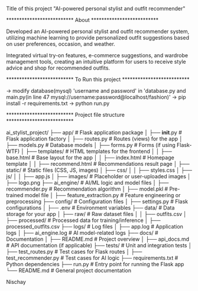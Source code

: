 Title of this project "AI-powered personal stylist and outfit recommender"

************************** About **************************

Developed an AI-powered personal stylist and outfit recommender system, utilizing machine learning to provide personalized outfit suggestions based on user preferences, occasion, and weather.

Integrated virtual try-on features, e-commerce suggestions, and wardrobe management tools, creating an intuitive platform for users to receive style advice and shop for recommended outfits.

************************** To Run this project **************************

-> modify database(mysql) 'username and password' in 'database.py and main.py(in line 47 mysql://username:password@localhost/fashion)'
-> pip install -r requirements.txt
-> python run.py

************************** Project file structure **************************

ai_stylist_project/
├── app/                        # Flask application package
│   ├── __init__.py             # Flask application factory
│   ├── routes.py               # Routes (views) for the app
│   ├── models.py               # Database models
│   ├── forms.py                # Forms (if using Flask-WTF)
│   ├── templates/              # HTML templates for the frontend
│   │   ├── base.html           # Base layout for the app
│   │   ├── index.html          # Homepage template
│   │   ├── recommend.html      # Recommendations result page
│   ├── static/                 # Static files (CSS, JS, images)
│       ├── css/
│       │   ├── styles.css
│       ├── js/
│       │   ├── app.js
│       ├── images/             # Placeholder or user-uploaded images
│           ├── logo.png
├── ai_engine/                  # AI/ML logic and model files
│   ├── recommender.py          # Recommendation algorithm
│   ├── model.pkl               # Pre-trained model file
│   ├── feature_extraction.py   # Feature engineering or preprocessing
├── config/                     # Configuration files
│   ├── settings.py             # Flask configurations
│   ├── .env                    # Environment variables
├── data/                       # Data storage for your app
│   ├── raw/                    # Raw dataset files
│   │   ├── outfits.csv
│   ├── processed/              # Processed data for training/inference
│       ├── processed_outfits.csv
├── logs/                       # Log files
│   ├── app.log                 # Application logs
│   ├── ai_engine.log           # AI model-related logs
├── docs/                       # Documentation
│   ├── README.md               # Project overview
│   ├── api_docs.md             # API documentation (if applicable)
├── tests/                      # Unit and integration tests
│   ├── test_routes.py          # Test cases for Flask routes
│   ├── test_recommender.py     # Test cases for AI logic
├── requirements.txt            # Python dependencies
├── run.py                      # Entry point for running the Flask app
└── README.md                   # General project documentation


Nischay